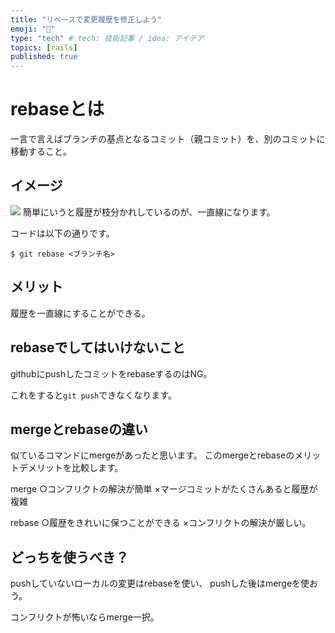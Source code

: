```yaml
---
title: "リベースで変更履歴を修正しよう"
emoji: "📝"
type: "tech" # tech: 技術記事 / idea: アイデア
topics: [rails]
published: true
---
```


# rebaseとは

一言で言えばブランチの基点となるコミット（親コミット）を、別のコミットに移動すること。

## イメージ

![](https://storage.googleapis.com/zenn-user-upload/c0de1833debd-20231229.jpeg)
簡単にいうと履歴が枝分かれしているのが、一直線になります。



コードは以下の通りです。
```
$ git rebase <ブランチ名>
```

## メリット
履歴を一直線にすることができる。


## rebaseでしてはいけないこと
githubにpushしたコミットをrebaseするのはNG。

これをすると`git push`できなくなります。

## mergeとrebaseの違い
似ているコマンドにmergeがあったと思います。
このmergeとrebaseのメリットデメリットを比較します。

merge
○コンフリクトの解決が簡単
×マージコミットがたくさんあると履歴が複雑

rebase
○履歴をきれいに保つことができる
×コンフリクトの解決が厳しい。

## どっちを使うべき？
pushしていないローカルの変更はrebaseを使い、
pushした後はmergeを使おう。

コンフリクトが怖いならmerge一択。



